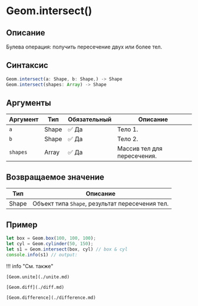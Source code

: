 # Geom.intersect()

## Описание
Булева операция: получить пересечение двух или более тел.

## Синтаксис
```javascript
Geom.intersect(a: Shape, b: Shape,) -> Shape
Geom.intersect(shapes: Array) -> Shape
```

## Аргументы

| Аргумент  | Тип           | Обязательный | Описание                  |
|-----------|---------------|--------------|---------------------------|
| `a`       | Shape         | :white_check_mark: Да          | Тело 1.                   |
| `b`       | Shape         | :white_check_mark: Да          | Тело 2.                   |
| `shapes`  | Array| :white_check_mark: Да          | Массив тел для пересечения. |

## Возвращаемое значение

| Тип   | Описание                          |
|-------|-----------------------------------|
| Shape | Объект типа `Shape`, результат пересечения тел. |

## Пример
```javascript linenums="1"
let box = Geom.box(100, 100, 100);
let cyl = Geom.cylinder(50, 150);
let s1 = Geom.intersect(box, cyl) // box & cyl
console.info(s1) // output:
```

!!! info "См. также"

    [Geom.unite](./unite.md)

    [Geom.diff](./diff.md)

    [Geom.difference](./difference.md)
